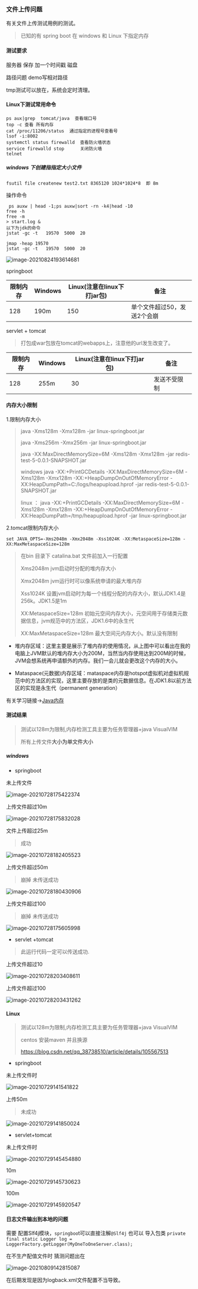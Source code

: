 ### 文件上传问题

有关文件上传测试用例的测试。

>已知的有  spring boot 在 windows 和 Linux 下指定内存 



#### 测试要求  



服务器 保存  加一个时间戳  磁盘

路径问题 demo写相对路径 

tmp测试可以放在，系统会定时清理。



#### Linux下测试常用命令

>

~~~
ps aux|grep  tomcat/java  查看端口号
top -c 查看 所有内存
cat /proc/11206/status  通过指定的进程号查看号
lsof -i:8002
systemctl status firewalld  查看防火墙状态
service firewalld stop      关闭防火墙
telnet 
~~~



##### windows 下创建指指定大小文件

~~~
fsutil file createnew test2.txt 8365120 1024*1024*8  即 8m
~~~



操作命令 

~~~
 ps auxw | head -1;ps auxw|sort -rn -k4|head -10
free -h
free -m
> start.log &
以下为jdk的命令
jstat -gc -t   19570  5000  20

jmap -heap 19570
jstat -gc -t   19570  5000  20
~~~

![image-20210824193614681](C:\Users\12980\Pictures\typora图片\image-20210824193614681.png)



springboot

| 限制内存 | Windows | Linux(注意在linux下打jar包) | 备注                        |
| -------- | ------- | --------------------------- | --------------------------- |
| 128      | 190m    | 150                         | 单个文件超过50，发送2个会崩 |

servlet + tomcat

>打包成war包放在tomcat的webapps上，注意他的url发生改变了。

| 限制内存 | Windows | Linux(注意在linux下打jar包) | 备注         |
| -------- | ------- | --------------------------- | ------------ |
| 128      | 255m    | 30                          | 发送不受限制 |

#### 内存大小限制

1.限制内存大小

>java  -Xms128m -Xmx128m -jar linux-springboot.jar
>
>java  -Xms256m -Xmx256m -jar linux-springboot.jar
>
>java -XX:MaxDirectMemorySize=6M -Xms128m -Xmx128m -jar  redis-test-5-0.0.1-SNAPSHOT.jar
>
>windows 
>java -XX:+PrintGCDetails -XX:MaxDirectMemorySize=6M -Xms128m -Xmx128m -XX:+HeapDumpOnOutOfMemoryError -XX:HeapDumpPath=C:/logs/heapupload.hprof  -jar  redis-test-5-0.0.1-SNAPSHOT.jar
>
>linux ：
>java -XX:+PrintGCDetails -XX:MaxDirectMemorySize=6M -Xms128m -Xmx128m -XX:+HeapDumpOnOutOfMemoryError -XX:HeapDumpPath=/tmp/heapupload.hprof  -jar  linux-springboot.jar

2.tomcat限制内存大小

~~~
set JAVA_OPTS=-Xms2048m -Xmx2048m -Xss1024K -XX:MetaspaceSize=128m -XX:MaxMetaspaceSize=128m
~~~

>在bin 目录下 catalina.bat 文件前加入一行配置
>
>Xms2048m    jvm启动时分配的堆内存大小
>
>Xmx2048m 	jvm运行时可以像系统申请的最大堆内存
>
>Xss1024K 		设置jvm启动时为每一个线程分配的内存大小，默认JDK1.4是256k。JDK1.5是1m
>
>XX:MetaspaceSize=128m  初始元空间内存大小，元空间用于存储类元数据信息，jvm规范中的方法区，JDK1.6中的永生代
>
>XX:MaxMetaspaceSize=128m 最大空间元内存大小。默认没有限制

- 堆内存区域：这里主要是展示了堆内存的使用情况，从上图中可以看出在我的电脑上JVM默认的堆内存大小为200M，当然当内存使用达到200M的时候，JVM会想系统再申请额外的内存。我们一会儿就会更改这个内存的大小。

- Mataspace(元数据)内存区域：mataspace内存是hotspot虚拟机对虚拟机规范中的方法区的实现，这里主要存放的是类的元数据信息。在JDK1.8以前方法区的实现是永生代（permanent generation）

有关学习链接->[Java内存](https://blog.csdn.net/qq_27093465/article/details/106758504)

#### 测试结果

>测试以128m为限制,内存检测工具主要为任务管理器+java VisualVIM
>
>所有上传文件**大小为单文件大小**

##### windows 

- springboot

未上传文件

![image-20210728175422374](C:\Users\12980\Pictures\typora图片\image-20210728175422374.png)

上传文件超过10m



![image-20210728175832028](C:\Users\12980\Pictures\typora图片\image-20210728175832028.png)



文件上传超过25m
>成功


![image-20210728182405523](C:\Users\12980\Pictures\typora图片\image-20210728182405523.png)

上传文件超过50m

>崩掉 未传送成功

![image-20210728180430906](C:\Users\12980\Pictures\typora图片\image-20210728180430906.png)

上传文件超过100

>崩掉 未传送成功

![image-20210728175605998](C:\Users\12980\Pictures\typora图片\image-20210728175605998.png)

- servlet +tomcat

>此运行代码一定可以传送成功.

上传文件超过10

![image-20210728203408611](C:\Users\12980\Pictures\typora图片\image-20210728203408611.png)

上传文件超过100

![image-20210728203431262](C:\Users\12980\Pictures\typora图片\image-20210728203431262.png)



#### Linux

>测试以128m为限制,内存检测工具主要为任务管理器+java VisualVIM
>
>centos 安装maven 并且换源 
>
>https://blog.csdn.net/qq_38738510/article/details/105567513

- springboot

未上传文件时

![image-20210729141541822](C:\Users\12980\Pictures\typora图片\image-20210729141541822.png)

上传50m

>未成功

![image-20210729141850024](C:\Users\12980\Pictures\typora图片\image-20210729141850024.png)

- servlet+tomcat

未上传文件时

![image-20210729145454880](C:\Users\12980\Pictures\typora图片\image-20210729145454880.png)

10m 

![image-20210729145730623](C:\Users\12980\Pictures\typora图片\image-20210729145730623.png)

100m

![image-20210729145920547](C:\Users\12980\Pictures\typora图片\image-20210729145920547.png)



#### 日志文件输出到本地的问题

需要 配置Slf4j模块，`springboo`t可以直接注解`@Slf4j` 也可以 导入包类 `private final static Logger log = LoggerFactory.getLogger(MyOneToOneServer.class);`

在不生产配值文件时 猜测问题出在

![image-20210809142815087](C:\Users\12980\Pictures\typora图片\image-20210809142815087.png)

在后期发现是因为logback.xml文件配置不当导致。





